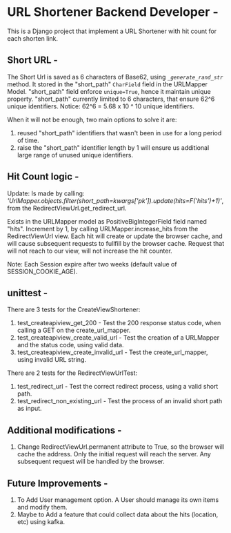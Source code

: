 
URL Shortener Backend Developer -
===================================

This is a Django project that implement a URL Shortener with hit count for each shorten link.

Short URL -
-----------

The Short Url is saved as 6 characters of Base62, using *`_generate_rand_str`* method.
It stored in the "short_path" `CharField` field in the URLMapper Model.
"short_path" field enforce `unique=True`, hence it maintain unique property.
"short_path" currently limited to 6 characters, that ensure 62^6 unique identifiers.
Notice: 62^6 = 5.68 x 10 ^ 10 unique identifiers.

When it will not be enough, two main options to solve it are:
1. reused "short_path" identifiers that wasn't been in use for a long period of time.
2. raise the "short_path" identifier length by 1 will ensure us additional large range of unused unique identifiers.


Hit Count logic -
------------------
Update:
Is made by calling: *'UrlMapper.objects.filter(short_path=kwargs['pk']).update(hits=F('hits')+1)'*, from the RedirectViewUrl.get_redirect_url.

Exists in the URLMapper model as PositiveBigIntegerField field named "hits".
Increment by 1, by calling URLMapper.increase_hits from the RedirectViewUrl view.
Each hit will create or update the browser cache, and will cause subsequent requests to fullfill by the browser cache.
Request that will not reach to our view, will not increase the hit counter.


Note: Each Session expire after two weeks (default value of SESSION_COOKIE_AGE).

unittest -
----------
There are 3 tests for the CreateViewShortener:
1. test_createapiview_get_200 - Test the 200 response status code, when calling a GET on the create_url_mapper.
2. test_createapiview_create_valid_url - Test the creation of a URLMapper and the status code, using valid data.
3. test_createapiview_create_invalid_url - Test the create_url_mapper, using invalid URL string.

There are 2 tests for the RedirectViewUrlTest:
1. test_redirect_url - Test the correct redirect process, using a valid short path.
2. test_redirect_non_existing_url - Test the process of an invalid short path as input.


Additional modifications -
--------------------------
1. Change RedirectViewUrl.permanent attribute to True, so the browser will cache the address.
   Only the initial request will reach the server.
   Any subsequent request will be handled by the browser. 


Future Improvements -
---------------------

1. To Add User management option. A User should manage its own items and modify them.
2. Maybe to Add a feature that could collect data about the hits (location, etc) using kafka.
